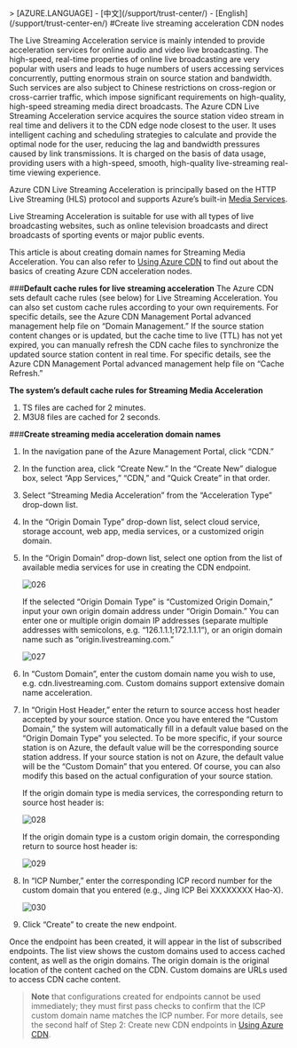 <properties linkid="dev-net-common-tasks-cdn" urlDisplayName="CDN" pageTitle="Create Live Streaming Acceleration-Type CDNs – Azure Feature Guide" metaKeywords="Azure CDN, Azure CDN, Azure blobs, Azure caching, Azure add-on, Live Streaming, streaming acceleration, CDN acceleration, CDN service, mainstream CDN, live streaming acceleration, media service, Azure Media Service, cache rules, HLS, CDN technical documentation, CDN help files, live video streaming acceleration, direct broadcast acceleration" description="Learn how to create Live Streaming Acceleration-type CDNs on Azure Management Portal, and learn about default caching rules for Download CDNs." metaCanonical="" services="" documentationCenter=".NET" title="" authors="" solutions="" manager="" editor="" />
<tags ms.service="cdn_en"
    ms.date="7/7/2016"
    wacn.date="7/7/2016"
    wacn.lang="7/7/2016"
    />
> [AZURE.LANGUAGE]
- [中文](/support/trust-center/)
- [English](/support/trust-center-en/) 
#Create live streaming acceleration CDN nodes


The Live Streaming Acceleration service is mainly intended to provide acceleration services for online audio and video live broadcasting. The high-speed, real-time properties of online live broadcasting are very popular with users and leads to huge numbers of users accessing services concurrently, putting enormous strain on source station and bandwidth. Such services are also subject to Chinese restrictions on cross-region or cross-carrier traffic, which impose significant requirements on high-quality, high-speed streaming media direct broadcasts. The Azure CDN Live Streaming Acceleration service acquires the source station video stream in real time and delivers it to the CDN edge node closest to the user. It uses intelligent caching and scheduling strategies to calculate and provide the optimal node for the user, reducing the lag and bandwidth pressures caused by link transmissions. It is charged on the basis of data usage, providing users with a high-speed, smooth, high-quality live-streaming real-time viewing experience.

Azure CDN Live Streaming Acceleration is principally based on the HTTP Live Streaming (HLS) protocol and supports Azure’s built-in [Media Services](/home/features/media-services/).

Live Streaming Acceleration is suitable for use with all types of live broadcasting websites, such as online television broadcasts and direct broadcasts of sporting events or major public events.

This article is about creating domain names for Streaming Media Acceleration. You can also refer to [Using Azure CDN](/documentation/articles/cdn-enus-how-to-use/) to find out about the basics of creating Azure CDN acceleration nodes.

###**Default cache rules for live streaming acceleration**
The Azure CDN sets default cache rules (see below) for Live Streaming Acceleration. You can also set custom cache rules according to your own requirements. For specific details, see the Azure CDN Management Portal advanced management help file on “Domain Management.” If the source station content changes or is updated, but the cache time to live (TTL) has not yet expired, you can manually refresh the CDN cache files to synchronize the updated source station content in real time. For specific details, see the Azure CDN Management Portal advanced management help file on “Cache Refresh.”

**The system’s default cache rules for Streaming Media Acceleration**

 1. TS files are cached for 2 minutes.
 2. M3U8 files are cached for 2 seconds. 
      
###**Create streaming media acceleration domain names**

1. In the navigation pane of the Azure Management Portal, click “CDN.”
2. In the function area, click “Create New.” In the “Create New” dialogue box, select “App Services,” “CDN,” and “Quick Create” in that order.
3. Select “Streaming Media Acceleration” from the “Acceleration Type” drop-down list.
4. In the “Origin Domain Type” drop-down list, select cloud service, storage account, web app, media services, or a customized origin domain.
5. In the “Origin Domain” drop-down list, select one option from the list of available media services for use in creating the CDN endpoint. 
 
    ![026](./media/cdn-doc/ls-en-001.png)

    If the selected “Origin Domain Type” is “Customized Origin Domain,” input your own origin domain address under “Origin Domain.” You can enter one or multiple origin domain IP addresses (separate multiple addresses with semicolons, e.g. “126.1.1.1;172.1.1.1”), or an origin domain name such as “origin.livestreaming.com.”

    ![027](./media/cdn-doc/ls-en-002.png)

6. In “Custom Domain”, enter the custom domain name you wish to use, e.g. cdn.livestreaming.com. Custom domains support extensive domain name acceleration.
7. In “Origin Host Header,” enter the return to source access host header accepted by your source station. Once you have entered the “Custom Domain,” the system will automatically fill in a default value based on the “Origin Domain Type” you selected. To be more specific, if your source station is on Azure, the default value will be the corresponding source station address. If your source station is not on Azure, the default value will be the “Custom Domain” that you entered. Of course, you can also modify this based on the actual configuration of your source station.

    If the origin domain type is media services, the corresponding return to source host header is:

    ![028](./media/cdn-doc/ls-en-003.png)
    
    If the origin domain type is a custom origin domain, the corresponding return to source host header is:

    ![029](./media/cdn-doc/ls-en-004.png)
    
      
8. In “ICP Number,” enter the corresponding ICP record number for the custom domain that you entered (e.g., Jing ICP Bei XXXXXXXX Hao-X).
     
    ![030](./media/cdn-doc/ls-en-005.png)

9. Click “Create” to create the new endpoint.

Once the endpoint has been created, it will appear in the list of subscribed endpoints. The list view shows the custom domains used to access cached content, as well as the origin domains. 
The origin domain is the original location of the content cached on the CDN. Custom domains are URLs used to access CDN cache content.

>**Note** that configurations created for endpoints cannot be used immediately; they must first pass checks to confirm that the ICP custom domain name matches the ICP number. For more details, see the second half of Step 2: Create new CDN endpoints in [Using Azure CDN](/documentation/articles/cdn-enus-how-to-use/).

<!---HONumber=CDN_1201_2015-->
